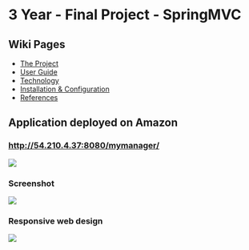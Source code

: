 # 3 Year - Final Project - SpringMVC

## Wiki Pages
* [The Project](https://github.com/alexpt2000gmit/3Year_Project_SpringMVC_Manage_Dashboard/wiki)
* [User Guide](https://github.com/alexpt2000gmit/3Year_Project_SpringMVC_Manage_Dashboard/wiki/User-Guide)
* [Technology](https://github.com/alexpt2000gmit/3Year_Project_SpringMVC_Manage_Dashboard/wiki/Technology)
* [Installation & Configuration](https://github.com/alexpt2000gmit/3Year_Project_SpringMVC_Manage_Dashboard/wiki/Installation-&-Configuration)
* [References](https://github.com/alexpt2000gmit/3Year_Project_SpringMVC_Manage_Dashboard/wiki/References) 



## Application deployed on Amazon
### http://54.210.4.37:8080/mymanager/
![](https://a0.awsstatic.com/main/images/logos/aws_logo_179x109.gif)




### Screenshot
![](https://github.com/alexpt2000gmit/3Year_Project_SpringMVC_Manage_Dashboard/blob/master/screenshot/initial.gif)



### Responsive web design
![](https://github.com/alexpt2000gmit/3Year_Project_SpringMVC_Manage_Dashboard/blob/master/screenshot/phone.png)



